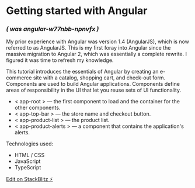 # Getting started with Angular
### _( was angular-w77nbb-npnvfx )_

My prior experience with Angular was version 1.4 (AngularJS), which is now referred to as AngularJS.
This is my first foray into Angular since the massive migration to Angular 2, which was essentially a complete rewrite.  I figured it was time to refresh my knowledge.

This tutorial introduces the essentials of Angular by creating an e-commerce site with a catalog, shopping cart, and check-out form.  Components are used to build Angular applications. Components define areas of responsibility in the UI that let you reuse sets of UI functionality.
* < app-root > — the first component to load and the container for the other components.
* < app-top-bar > — the store name and checkout button.
* < app-product-list > — the product list.
* < app-product-alerts > — a component that contains the application's alerts.

Technologies used:
* HTML / CSS
* JavaScript
* TypeScript

[Edit on StackBlitz ⚡️](https://stackblitz.com/edit/angular-w77nbb-npnvfx)
